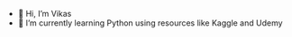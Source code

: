 - 👋 Hi, I’m Vikas
- 🌱 I’m currently learning Python using resources like Kaggle and Udemy

<!---
oneto37/oneto37 is a ✨ special ✨ repository because its `README.md` (this file) appears on your GitHub profile.
You can click the Preview link to take a look at your changes.
--->
